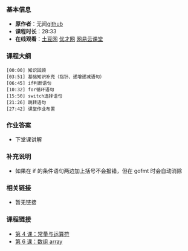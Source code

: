 <!--
author: Vincent Tian
head: https://avatars1.githubusercontent.com/u/2946214?v=3&s=400
date: 2016-02-05
title: 第 5 课：控制语句
tags: go语言,programing
category: go编程基础
status: publish
summary: 《Go编程基础》是一套针对 Google 出品的 Go 语言的视频语音教程，主要面向新手级别的学习者。
-->

### 基本信息

- **原作者**：无闻[github](https://github.com/Unknwon)
- **课程时长**：28:33
- **在线观看**：[土豆网](http://www.tudou.com/programs/view/gGJt6Cj9xi4/) [优才网](http://www.ucai.cn/course/chapter/69/3210/4559) [网易云课堂](http://study.163.com/course/courseLearn.htm?courseId=306002#/learn/video?lessonId=421016&courseId=306002)

### 课程大纲

	[00:00] 知识回顾
	[03:51] 基础知识补充（指针、递增递减语句）
	[06:45] if判断语句
	[10:32] for循环语句
	[15:50] switch选择语句
	[21:26] 跳转语句
	[27:42] 课堂作业布置
	
### 作业答案

- 下堂课讲解

### 补充说明

- 如果在 if 的条件语句两边加上括号不会报错，但在 gofmt 时会自动消除

### 相关链接

- 暂无链接

### 课程链接

- [第 4 课：常量与运算符](lecture4.html)
- [第 6 课：数组 array](lecture6.html)